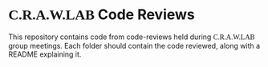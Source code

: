 # <span style="font-family: 'Fugaz One', cursive;">C.R.A.W.LAB</span> Code Reviews

This repository contains code from code-reviews held during <span style="font-family: 'Fugaz One', cursive;">C.R.A.W.LAB</span> group meetings. Each folder should contain the code reviewed, along with a README explaining it.